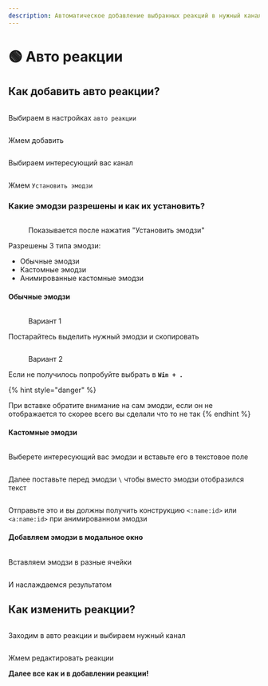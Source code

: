 ```yaml
---
description: Автоматическое добавление выбранных реакций в нужный канал
---
```


# 🟢 Авто реакции

## Как добавить авто реакции?

<figure><img src="../.gitbook/assets/2023-12-01_19-36-16.png" alt=""><figcaption></figcaption></figure>

Выбираем в настройках `авто реакции`

<figure><img src="../.gitbook/assets/2023-12-01_19-38-35.png" alt=""><figcaption></figcaption></figure>

Жмем добавить

<figure><img src="../.gitbook/assets/2023-12-01_19-50-21.png" alt=""><figcaption></figcaption></figure>

Выбираем интересующий вас канал

<figure><img src="../.gitbook/assets/2023-12-01_19-51-23.png" alt=""><figcaption></figcaption></figure>

Жмем `Установить эмодзи`

### Какие эмодзи разрешены и как их установить?

<figure><img src="../.gitbook/assets/2023-12-01_19-53-22.png" alt=""><figcaption><p>Показывается после нажатия "Установить эмодзи"</p></figcaption></figure>

Разрешены 3 типа эмодзи:

* Обычные эмодзи&#x20;
* Кастомные эмодзи&#x20;
* Анимированные кастомные эмодзи

#### Обычные эмодзи

<figure><img src="../.gitbook/assets/2023-12-01_20-00-54.png" alt=""><figcaption><p>Вариант 1</p></figcaption></figure>

Постарайтесь выделить нужный эмодзи и скопировать&#x20;

<figure><img src="../.gitbook/assets/2023-12-01_20-03-01.png" alt=""><figcaption><p>Вариант 2</p></figcaption></figure>

Если не получилось попробуйте выбрать в **`Win + .`**

{% hint style="danger" %}
<img src="../.gitbook/assets/2023-12-01_20-05-03.png" alt="" data-size="original">

При вставке обратите внимание на сам эмодзи, если он не отображается то скорее всего вы сделали что то не так&#x20;
{% endhint %}

#### Кастомные эмодзи

<figure><img src="../.gitbook/assets/2023-12-01_20-08-21.png" alt=""><figcaption></figcaption></figure>

Выберете интересующий вас эмодзи и вставьте его в текстовое поле

<figure><img src="../.gitbook/assets/2023-12-01_20-09-35.png" alt=""><figcaption></figcaption></figure>

Далее поставьте перед эмодзи `\`  чтобы вместо эмодзи отобразился текст

<figure><img src="../.gitbook/assets/2023-12-01_20-11-04.png" alt=""><figcaption></figcaption></figure>

Отправьте это и вы должны получить конструкцию `<:name:id>`  или `<a:name:id>` при анимированном эмодзи

#### Добавляем эмодзи в модальное окно

<figure><img src="../.gitbook/assets/2023-12-01_20-18-28.png" alt=""><figcaption></figcaption></figure>

Вставляем эмодзи в разные ячейки

<figure><img src="../.gitbook/assets/2023-12-01_20-20-57.png" alt=""><figcaption></figcaption></figure>

И наслаждаемся результатом

## Как изменить реакции?

<figure><img src="../.gitbook/assets/2023-12-01_20-24-21.png" alt=""><figcaption></figcaption></figure>

Заходим в авто реакции и выбираем нужный канал

<figure><img src="../.gitbook/assets/2023-12-01_20-26-28 (1).png" alt=""><figcaption></figcaption></figure>

Жмем редактировать реакции

**Далее все как и в добавлении реакции!**
